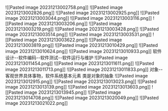 ![[Pasted image 20231213002758.png]]
![[Pasted image 20231213002826.png]]
![[Pasted image 20231213002925.png]]
![[Pasted image 20231213003044.png]]
![[Pasted image 20231213003116.png]]
![[Pasted image 20231213003206.png]]
![[Pasted image 20231213003219.png]]
![[Pasted image 20231213003428.png]]
![[Pasted image 20231213003514.png]]
![[Pasted image 20231213003531.png]]
![[Pasted image 20231213003622.png]]
![[Pasted image 20231213003819.png]]
![[Pasted image 20231213010429.png]]
![[Pasted image 20231213010624.png]]
![[Pasted image 20231213010933.png]]
软件设计--软件编码--软件测试--软件运行与维护
![[Pasted image 20231213011454.png]]
![[Pasted image 20231213011611.png]]
![[Pasted image 20231213011713.png]]
![[Pasted image 20231213011833.png]]
对象--客观世界具体事物，软件系统基本元素
类是对象的抽象
![[Pasted image 20231213012915.png]]
![[Pasted image 20231213013023.png]]
![[Pasted image 20231213013139.png]]
![[Pasted image 20231213013603.png]]
![[Pasted image 20231213013945.png]]
![[Pasted image 20231213014708.png]]
![[Pasted image 20231213020049.png]]
![[Pasted image 20231213021022.png]]
